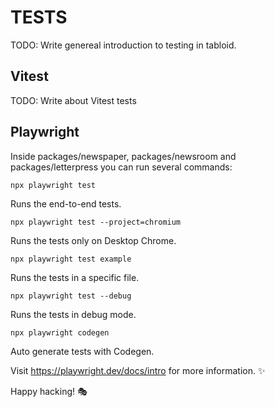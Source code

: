 # TESTS

TODO: Write genereal introduction to testing in tabloid.

## Vitest

TODO: Write about Vitest tests

## Playwright

Inside packages/newspaper, packages/newsroom and packages/letterpress you can run several commands:

    npx playwright test

Runs the end-to-end tests.

    npx playwright test --project=chromium

Runs the tests only on Desktop Chrome.

    npx playwright test example

Runs the tests in a specific file.

    npx playwright test --debug

Runs the tests in debug mode.

    npx playwright codegen

Auto generate tests with Codegen.

Visit https://playwright.dev/docs/intro for more information. ✨

Happy hacking! 🎭
